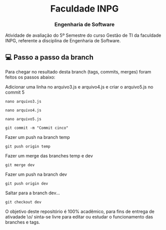 <h1 align="center">
  Faculdade INPG
</h1>

<h3 align="center">
    Engenharia de Software
</h3>

Atividade de avaliação do 5º Semestre do curso Gestão de TI da faculdade INPG, referente a disciplina de Engenharia de Software.


## :computer: Passo a passo da branch

Para chegar no resultado desta branch (tags, commits, merges) foram feitos os passos abaixo:

Adicionar uma linha no arquivo3.js e arquivo4.js e criar o arquivo5.js no commit 5

```nano arquivo3.js```

```nano arquivo4.js```

```nano arquivo5.js```

```git commit -m "Commit cinco"```

Fazer um push na branch temp

```git push origin temp```

Fazer um merge das branches temp e dev

```git merge dev```

Fazer um push na branch dev

```git push origin dev```

Saltar para a branch dev...

```git checkout dev```


O objetivo deste repositório é 100% acadêmico, para fins de entrega de ativadade \o/ sinta-se livre para editar ou estudar o funcionamento das branches e tags.
